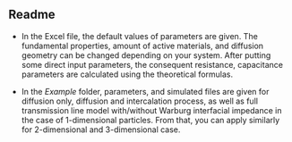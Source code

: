 ## Readme 

- In the Excel file, the default values of parameters are given. The fundamental properties, amount of active materials, and diffusion geometry can be changed depending on your system. After putting some direct input parameters, the consequent resistance, capacitance parameters are calculated using the theoretical formulas.

- In the *Example* folder, parameters, and simulated files are given for diffusion only, diffusion and intercalation process, as well as full transmission line model with/without Warburg interfacial impedance in the case of 1-dimensional particles. From that, you can apply similarly for 2-dimensional and 3-dimensional case.
